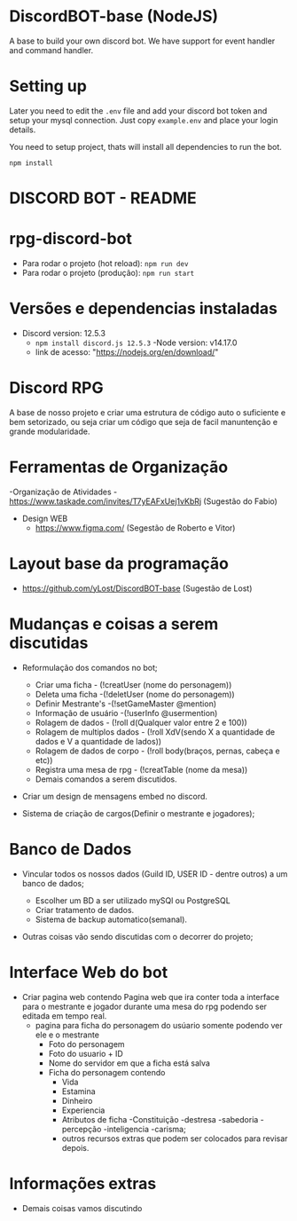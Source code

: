 # DiscordBOT-base (NodeJS)
A base to build your own discord bot. We have support for event handler and command handler.

# Setting up

Later you need to edit the `.env` file and add your discord bot token and setup your mysql connection. Just copy `example.env` and place your login details.

You need to setup project, thats will install all dependencies to run the bot.
```
npm install
```


#
# DISCORD BOT - README
#

# rpg-discord-bot
- Para rodar o projeto (hot reload): `npm run dev`
- Para rodar o projeto (produção): `npm run start`

# Versões e dependencias instaladas
  - Discord version: 12.5.3
    - `npm install discord.js 12.5.3`
  -Node version: v14.17.0
    - link de acesso: "https://nodejs.org/en/download/"

# Discord RPG
 A base de nosso projeto e criar uma estrutura de código auto o suficiente e bem setorizado, ou seja criar um código que seja de facil manuntenção e grande modularidade.

 # Ferramentas de Organização
  -Organização de Atividades
    - https://www.taskade.com/invites/T7yEAFxUej1vKbRj (Sugestão do Fabio)
  - Design WEB
    - https://www.figma.com/ (Segestão de Roberto e Vitor)

# Layout base da programação
  - https://github.com/yLost/DiscordBOT-base (Sugestão de Lost)

# Mudanças e coisas a serem discutidas
  - Reformulação dos comandos no bot;
    - Criar uma ficha - (!creatUser (nome do personagem))
    - Deleta uma ficha -(!deletUser (nome do personagem))
    - Definir Mestrante's -(!setGameMaster @mention)
    - Informação de usuário -(!userInfo @usermention)
    - Rolagem de dados - (!roll d(Qualquer valor entre 2 e 100))
    - Rolagem de multiplos dados - (!roll XdV(sendo X a quantidade de dados e V a quantidade de lados))
    - Rolagem de dados de corpo - (!roll body(braços, pernas, cabeça e etc))
    - Registra uma mesa de rpg - (!creatTable (nome da mesa))
    - Demais comandos a serem discutidos.

  - Criar um design de mensagens embed no discord.
  - Sistema de criação de cargos(Definir o mestrante e jogadores);

# Banco de Dados
  - Vincular todos os nossos dados (Guild ID, USER ID - dentre outros) a um banco de dados;
    - Escolher um BD a ser utilizado mySQl ou PostgreSQL
    - Criar tratamento de dados.
    - Sistema de backup automatico(semanal).

  - Outras coisas vão sendo discutidas com o decorrer do projeto;

# Interface Web do bot
 - Criar pagina web contendo
    Pagina web que ira conter toda a interface para o mestrante e jogador durante uma mesa do rpg podendo ser editada em tempo real.
    - pagina para ficha do personagem do usúario somente podendo ver ele e o mestrante
      - Foto do personagem
      - Foto do usuario + ID 
      - Nome do servidor em que a ficha está salva
      - Ficha do personagem contendo
        - Vida
        - Estamina
        - Dinheiro
        - Experiencia
        - Atributos de ficha
           -Constituição
           -destresa
           -sabedoria 
           -percepção 
           -inteligencia
           -carisma;
        - outros recursos extras que podem ser colocados para revisar depois.
# Informações extras
  - Demais coisas vamos discutindo
  

